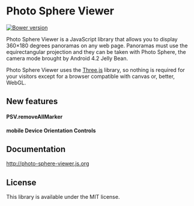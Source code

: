 # Photo Sphere Viewer

[![Bower version](https://img.shields.io/bower/v/Photo-Sphere-Viewer.svg?style=flat-square)](http://photo-sphere-viewer.js.org)

Photo Sphere Viewer is a JavaScript library that allows you to display 360×180 degrees panoramas on any web page. Panoramas must use the equirectangular projection and they can be taken with Photo Sphere, the camera mode brought by Android 4.2 Jelly Bean.

Photo Sphere Viewer uses the [Three.js](http://threejs.org) library, so nothing is required for your visitors except for a browser compatible with canvas or, better, WebGL.

## New features
#### PSV.removeAllMarker
#### mobile Device Orientation Controls

## Documentation
http://photo-sphere-viewer.js.org

## License
This library is available under the MIT license.
